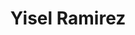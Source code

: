 ---
pid: llp91
title: Yisel Ramirez
location_transcription: Hunting park
coordinates: "[-75.143897394874, 40.017722334657]"
zipcode: '19120'
gen_neighborhood: North Philadelphia
neighborhood: Logan,Olney
outside_phl: 
age: '12'
age_range: 6-13
instagram: 
image_file_name: llp_91.jpg
proposal_transcription: Cloud School Sun
topic: Unknown
topic_summary: '0'
type: Other No Form
keywords_other: 
credit: Yisel Ramirez
image_labels: 
twitter: 
facebook: 
permalink: "/monuments/llp91/"
layout: item-page
---